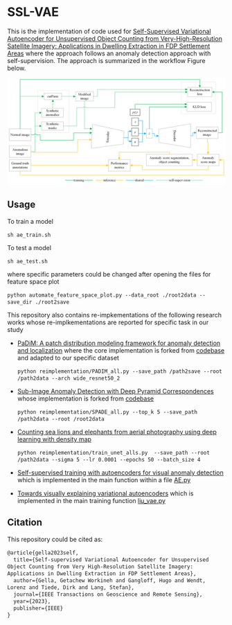 # SSL-VAE
This is the implementation of code used for [Self-Supervised Variational Autoencoder for Unsupervised Object Counting from Very-High-Resolution Satellite Imagery: Applications in Dwelling Extraction in FDP Settlement Areas](https://doi.org/10.1109/TGRS.2023.3345179) where the approach follows an anomaly detection approach with self-supervision. The approach is summarized in the workflow Figure below.

![workflow](ssvae_workflow.png)

## Usage

To train a model
```
sh ae_train.sh
```

To test a model
```
sh ae_test.sh 
```

where specific parameters could be changed after opening the files
for feature space plot 
```
python automate_feature_space_plot.py --data_root ./root2data --save_dir ./root2save
```

This repository also contains re-impkementations of the following research works whose re-implkementations are reported for specific task in our study
- [PaDiM: A patch distribution modeling framework for anomaly detection and localization](https://doi.org/10.1007/978-3-030-68799-1_35) where the core implementation is forked from [codebase](https://github.com/xiahaifeng1995/PaDiM-Anomaly-Detection-Localization-master/tree/main) and adapted to our specific dataset
  ```
  python reimplementation/PADIM_all.py --save_path /path2save --root /path2data --arch wide_resnet50_2
  ```
- [Sub-Image Anomaly Detection with Deep Pyramid Correspondences](https://arxiv.org/pdf/2005.02357) whose implementation is forked from [codebase](https://github.com/byungjae89/SPADE-pytorch/tree/master)
  ```
  python reimplementation/SPADE_all.py --top_k 5 --save_path /path2data --root /root2data
  ```
- [Counting sea lions and elephants from aerial photography using deep learning with density map](https://doi.org/10.1186/s40317-021-00247-x)
  
  ```
  python reimplementation/train_unet_alls.py  --save_path --root /path2data --sigma 5 --lr 0.0001 --epochs 50 --batch_size 4
  ```
- [Self-supervised training with autoencoders for visual anomaly detection](https://arxiv.org/abs/2206.11723) which is implemented in the main function within a file [AE.py](https://github.com/getch-geohum/SSL-VAE/blob/master/AE.py)
- [Towards visually explaining variational autoencoders](https://openaccess.thecvf.com/content_CVPR_2020/papers/Liu_Towards_Visually_Explaining_Variational_Autoencoders_CVPR_2020_paper.pdf) which is implemented in the main training function [liu_vae.py](https://github.com/getch-geohum/SSL-VAE/blob/master/liu_vae.py)

## Citation
This repository could be cited as:
```
@article{gella2023self,
  title={Self-supervised Variational Autoencoder for Unsupervised Object Counting from Very High-Resolution Satellite Imagery: Applications in Dwelling Extraction in FDP Settlement Areas},
  author={Gella, Getachew Workineh and Gangloff, Hugo and Wendt, Lorenz and Tiede, Dirk and Lang, Stefan},
  journal={IEEE Transactions on Geoscience and Remote Sensing},
  year={2023},
  publisher={IEEE}
}
```
